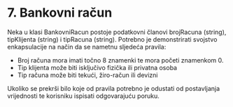 # 7. Bankovni račun

Neka u klasi BankovniRacun postoje podatkovni članovi brojRacuna (string), tipKlijenta (string) i tipRacuna (string).
Potrebno je demonstrirati svojstvo enkapsulacije na način da se nametnu sljedeća pravila:

- Broj računa mora imati točno 8 znamenki te mora početi znamenkom 0.
- Tip klijenta može biti isključivo fizička ili privatna osoba
- Tip računa može biti tekući, žiro-račun ili devizni

Ukoliko se prekrši bilo koje od pravila potrebno je odustati od postavljanja vrijednosti te korisniku ispisati odgovarajuću poruku.
